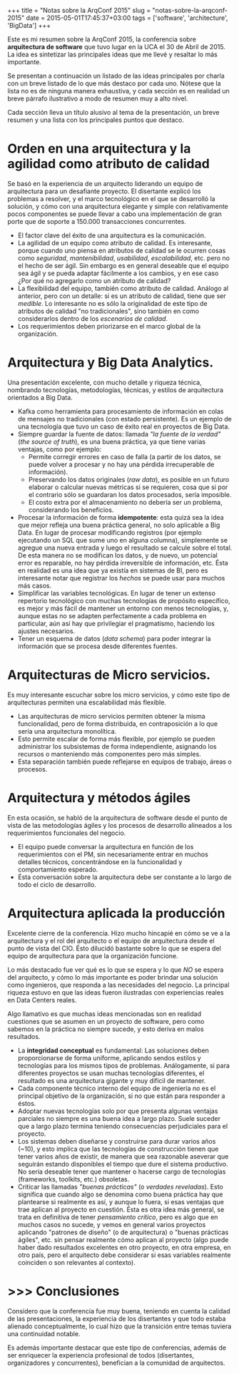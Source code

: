 +++
title = "Notas sobre la ArqConf 2015"
slug = "notas-sobre-la-arqconf-2015"
date = 2015-05-01T17:45:37+03:00
tags = ['software', 'architecture', 'BigData']
+++

Este es mi resumen sobre la ArqConf 2015, la conferencia sobre
**arquitectura de software** que tuvo lugar en la UCA el 30 de Abril de
2015. La idea es sintetizar las principales ideas que me llevé y
resaltar lo más importante.

Se presentan a continuación un listado de las ideas principales por
charla con un breve listado de lo que más destaco por cada uno. Nótese
que la lista no es de ninguna manera exhaustiva, y cada sección es en
realidad un breve párrafo ilustrativo a modo de resumen muy a alto
nivel.

Cada sección lleva un título alusivo al tema de la presentación, un
breve resumen y una lista con los principales puntos que destaco.

# Orden en una arquitectura y la agilidad como atributo de calidad

Se basó en la experiencia de un arquitecto liderando un equipo de
arquitectura para un desafiante proyecto. El disertante explicó los
problemas a resolver, y el marco tecnológico en el que se desarrolló la
solución, y cómo con una arquitectura elegante y simple con
relativamente pocos componentes se puede llevar a cabo una
implementación de gran porte que de soporte a 150.000 transacciones
concurrentes.

-   El factor clave del éxito de una arquitectura es la comunicación.
-   La agilidad de un equipo como atributo de calidad. Es interesante,
    porque cuando uno piensa en atributos de calidad se le ocurren cosas
    como *seguridad*, *mantenibilidad*, *usabilidad*, *escalabilidad*,
    etc. pero no el hecho de ser ágil. Sin embargo es en general
    deseable que el equipo sea ágil y se pueda adaptar fácilmente a los
    cambios, y en ese caso ¿Por qué no agregarlo como un atributo de
    calidad?
-   La flexibilidad del equipo, también como atributo de calidad.
    Análogo al anterior, pero con un detalle: si es un atributo de
    calidad, tiene que ser *medible*. Lo interesante no es sólo la
    originalidad de este tipo de atributos de calidad \"no
    tradicionales\", sino también en como considerarlos dentro de los
    *escenarios de calidad*.
-   Los requerimientos deben priorizarse en el marco global de la
    organización.

# Arquitectura y Big Data Analytics.

Una presentación excelente, con mucho detalle y riqueza técnica,
nombrando tecnologías, metodologías, técnicas, y estilos de arquitectura
orientados a Big Data.

-   Kafka como herramienta para procesamiento de información en colas de
    mensajes no tradicionales (con estado persistente). Es un ejemplo de
    una tecnología que tuvo un caso de éxito real en proyectos de Big
    Data.
-   Siempre guardar la fuente de datos: llamada *\"la fuente de la
    verdad\"* (*the source of truth*), es una buena práctica, ya que
    tiene varias ventajas, como por ejemplo:
    -   Permite corregir errores en caso de falla (a partir de los
        datos, se puede volver a procesar y no hay una pérdida
        irrecuperable de información).
    -   Preservando los datos originales (*raw data*), es posible en un
        futuro elaborar o calcular nuevas métricas si se requieren, cosa
        que si por el contrario sólo se guardaran los datos procesados,
        sería imposible.
    -   El costo extra por el almacenamiento no debería ser un problema,
        considerando los beneficios.
-   Procesar la información de forma **idempotente**: esta quizá sea la
    idea que mejor refleja una buena práctica general, no solo aplicable
    a Big Data. En lugar de procesar modificando registros (por ejemplo
    ejecutando un SQL que sume uno en alguna columna), simplemente se
    agregue una nueva entrada y luego el resultado se calcule sobre el
    total. De esta manera no se modifican los datos, y de nuevo, un
    potencial error es reparable, no hay pérdida irreversible de
    información, etc. Ésta en realidad es una idea que ya existía en
    sistemas de BI, pero es interesante notar que registrar los *hechos*
    se puede usar para muchos más casos.
-   Simplificar las variables tecnológicas. En lugar de tener un extenso
    repertorio tecnológico con muchas tecnologías de propósito
    específico, es mejor y más fácil de mantener un entorno con menos
    tecnologías, y, aunque estas no se adapten perfectamente a cada
    problema en particular, aún así hay que privilegiar el pragmatismo,
    haciendo los ajustes necesarios.
-   Tener un esquema de datos (*data schema*) para poder integrar la
    información que se procesa desde diferentes fuentes.

# Arquitecturas de Micro servicios.

Es muy interesante escuchar sobre los micro servicios, y cómo este tipo
de arquitecturas permiten una escalabilidad más flexible.

-   Las arquitecturas de micro servicios permiten obtener la misma
    funcionalidad, pero de forma distribuida, en contraposición a lo que
    sería una arquitectura monolítica.
-   Esto permite escalar de forma más flexible, por ejemplo se pueden
    administrar los subsistemas de forma independiente, asignando los
    recursos o manteniendo más componentes pero más simples.
-   Esta separación también puede reflejarse en equipos de trabajo,
    áreas o procesos.

# Arquitectura y métodos ágiles

En esta ocasión, se habló de la arquitectura de software desde el punto
de vista de las metodologías ágiles y los procesos de desarrollo
alineados a los requerimientos funcionales del negocio.

-   El equipo puede conversar la arquitectura en función de los
    requerimientos con el PM, sin necesariamente entrar en muchos
    detalles técnicos, concentrándose en la funcionalidad y
    comportamiento esperado.
-   Ésta conversación sobre la arquitectura debe ser constante a lo
    largo de todo el ciclo de desarrollo.

# Arquitectura aplicada la producción

Excelente cierre de la conferencia. Hizo mucho hincapié en cómo se ve a
la arquitectura y el rol del arquitecto o el equipo de arquitectura
desde el punto de vista del CIO. Ésto dilucidó bastante sobre lo que se
espera del equipo de arquitectura para que la organización funcione.

Lo más destacado fue ver qué es lo que se espera y lo que *NO* se espera
del arquitecto, y cómo lo más importante es poder brindar una solución
como ingenieros, que responda a las necesidades del negocio. La
principal riqueza estuvo en que las ideas fueron ilustradas con
experiencias reales en Data Centers reales.

Algo llamativo es que muchas ideas mencionadas son en realidad
cuestiones que se asumen en un proyecto de software, pero como sabemos
en la práctica no siempre sucede, y esto deriva en malos resultados.

-   La **integridad conceptual** es fundamental: Las soluciones deben
    proporcionarse de forma uniforme, aplicando sendos estilos y
    tecnologías para los mismos tipos de problemas. Análogamente, si
    para diferentes proyectos se usan muchas tecnologías diferentes, el
    resultado es una arquitectura gigante y muy difícil de mantener.
-   Cada componente técnico interno del equipo de ingeniería *no* es el
    principal objetivo de la organización, si no que están para
    responder a éstos.
-   Adoptar nuevas tecnologías solo por que presenta algunas ventajas
    parciales no siempre es una buena idea a largo plazo. Suele suceder
    que a largo plazo termina teniendo consecuencias perjudiciales para
    el proyecto.
-   Los sistemas deben diseñarse y construirse para durar varios años
    (\~10), y esto implica que las tecnologías de construcción tienen
    que tener varios años de existir, de manera que sea razonable
    aseverar que seguirán estando disponibles el tiempo que dure el
    sistema productivo. No sería deseable tener que mantener o hacerse
    cargo de tecnologías (frameworks, toolkits, etc.) obsoletas.
-   Criticar las llamadas *\"buenas prácticas\"* (o *verdades
    reveladas*). Esto significa que cuando algo se denomina como buena
    práctica hay que plantearse si realmente es así, y aunque lo fuera,
    si esas ventajas que trae aplican al proyecto en cuestión. Ésta es
    otra idea más general, se trata en definitiva de tener *pensamiento
    crítico*, pero es algo que en muchos casos no sucede, y vemos en
    general varios proyectos aplicando \"patrones de diseño\" (o de
    arquitectura) o \"buenas prácticas ágiles\", etc. sin pensar
    realmente cómo aplican al proyecto (algo puede haber dado resultados
    excelentes en otro proyecto, en otra empresa, en otro país, pero el
    arquitecto debe considerar si esas variables realmente coinciden o
    son relevantes al contexto).

# \>\>\> Conclusiones

Considero que la conferencia fue muy buena, teniendo en cuenta la
calidad de las presentaciones, la experiencia de los disertantes y que
todo estaba alienado conceptualmente, lo cual hizo que la transición
entre temas tuviera una continuidad notable.

Es además importante destacar que este tipo de conferencias, además de
ser enriquecer la experiencia profesional de todos (disertantes,
organizadores y concurrentes), benefician a la comunidad de arquitectos.
